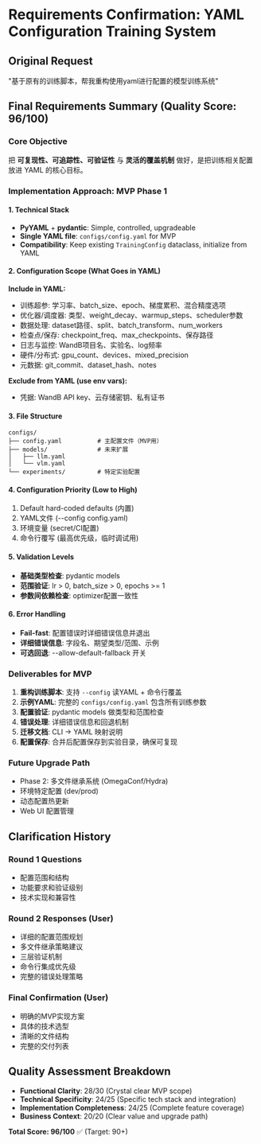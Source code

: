 # Requirements Confirmation: YAML Configuration Training System

## Original Request
"基于原有的训练脚本，帮我重构使用yaml进行配置的模型训练系统"

## Final Requirements Summary (Quality Score: 96/100)

### Core Objective
把 **可复现性、可追踪性、可验证性** 与 **灵活的覆盖机制** 做好，是把训练相关配置放进 YAML 的核心目标。

### Implementation Approach: MVP Phase 1

#### 1. Technical Stack
- **PyYAML** + **pydantic**: Simple, controlled, upgradeable
- **Single YAML file**: `configs/config.yaml` for MVP
- **Compatibility**: Keep existing `TrainingConfig` dataclass, initialize from YAML

#### 2. Configuration Scope (What Goes in YAML)
**Include in YAML:**
- 训练超参: 学习率、batch_size、epoch、梯度累积、混合精度选项
- 优化器/调度器: 类型、weight_decay、warmup_steps、scheduler参数  
- 数据处理: dataset路径、split、batch_transform、num_workers
- 检查点/保存: checkpoint_freq、max_checkpoints、保存路径
- 日志与监控: WandB项目名、实验名、log频率
- 硬件/分布式: gpu_count、devices、mixed_precision
- 元数据: git_commit、dataset_hash、notes

**Exclude from YAML (use env vars):**
- 凭据: WandB API key、云存储密钥、私有证书

#### 3. File Structure
```
configs/
├── config.yaml          # 主配置文件（MVP用）
├── models/              # 未来扩展
│   ├── llm.yaml
│   └── vlm.yaml
└── experiments/         # 特定实验配置
```

#### 4. Configuration Priority (Low to High)
1. Default hard-coded defaults (内置)
2. YAML文件 (--config config.yaml)
3. 环境变量 (secret/CI配置)
4. 命令行覆写 (最高优先级，临时调试用)

#### 5. Validation Levels
- **基础类型检查**: pydantic models
- **范围验证**: lr > 0, batch_size > 0, epochs >= 1
- **参数间依赖检查**: optimizer配置一致性

#### 6. Error Handling
- **Fail-fast**: 配置错误时详细错误信息并退出
- **详细错误信息**: 字段名、期望类型/范围、示例
- **可选回退**: --allow-default-fallback 开关

### Deliverables for MVP

1. **重构训练脚本**: 支持 `--config` 读YAML + 命令行覆盖
2. **示例YAML**: 完整的 `configs/config.yaml` 包含所有训练参数
3. **配置验证**: pydantic models 做类型和范围检查
4. **错误处理**: 详细错误信息和回退机制
5. **迁移文档**: CLI → YAML 映射说明
6. **配置保存**: 合并后配置保存到实验目录，确保可复现

### Future Upgrade Path
- Phase 2: 多文件继承系统 (OmegaConf/Hydra)
- 环境特定配置 (dev/prod)
- 动态配置热更新
- Web UI 配置管理

## Clarification History

### Round 1 Questions
- 配置范围和结构
- 功能要求和验证级别
- 技术实现和兼容性

### Round 2 Responses (User)
- 详细的配置范围规划
- 多文件继承策略建议
- 三层验证机制
- 命令行集成优先级
- 完整的错误处理策略

### Final Confirmation (User)
- 明确的MVP实现方案
- 具体的技术选型
- 清晰的文件结构
- 完整的交付列表

## Quality Assessment Breakdown
- **Functional Clarity**: 28/30 (Crystal clear MVP scope)
- **Technical Specificity**: 24/25 (Specific tech stack and integration)
- **Implementation Completeness**: 24/25 (Complete feature coverage)
- **Business Context**: 20/20 (Clear value and upgrade path)

**Total Score: 96/100** ✅ (Target: 90+)